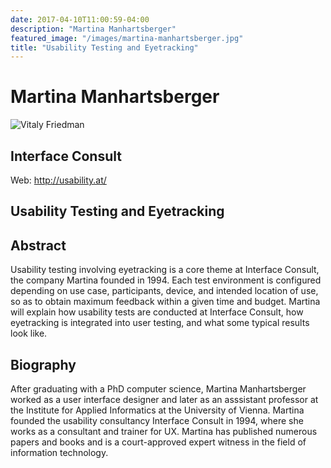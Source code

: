 ```yaml
---
date: 2017-04-10T11:00:59-04:00
description: "Martina Manhartsberger"
featured_image: "/images/martina-manhartsberger.jpg"
title: "Usability Testing and Eyetracking"
---
```



<h1>
Martina Manhartsberger
</h1>

<img class="speaker-photo" alt="Vitaly Friedman"
  src="/images/martina-manhartsberger.jpg"/>

<h2>
Interface Consult
</h2>

<p class="contact-info">
<span class="web">Web: <a href="http://usability.at/">http://usability.at/</a></span>
</p>

<h2>
Usability Testing and Eyetracking
</h2>



<h2 class="Summary">Abstract</h2>
<p>
Usability testing involving eyetracking is a core theme at
Interface Consult, the company Martina founded in 1994. Each test
environment is configured depending on use case, participants,
device, and intended location of use, so as to obtain maximum
feedback within a given time and budget. Martina will explain how
usability tests are conducted at Interface Consult, how
eyetracking is integrated into user testing, and what some typical
results look like.
</p>




<h2 class="biography">Biography</h2>
<p>
After graduating with a PhD computer science, Martina
Manhartsberger worked as a user interface designer and later as an
asssistant professor at the Institute for Applied Informatics at
the University of Vienna. Martina founded the usability
consultancy Interface Consult in 1994, where she works as a
consultant and trainer for UX. Martina has published numerous
papers and books and is a court-approved expert witness in the
field of information technology.
</p>
